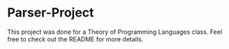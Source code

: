 # Parser-Project
This project was done for a Theory of Programming Languages class. Feel free to check out the README for more details.
